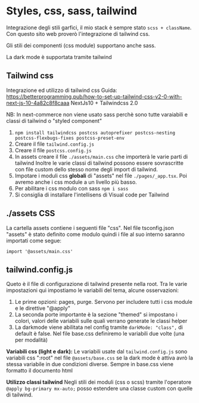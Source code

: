 # Styles, css, sass, tailwind

Integrazione degli stili garfici, il mio stack è sempre stato `scss + className`.
Con questo sito web proverò l'integrazione di tailwind css.

Gli stili dei componenti (css module) supportano anche sass.

La dark mode è supportata tramite tailwind

## Tailwind css

Integrazione ed utilizzo di tailwind css
Guida: https://betterprogramming.pub/how-to-set-up-tailwind-css-v2-0-with-next-js-10-4a82c8f8caaa
NextJs10 + Tailwindcss 2.0

NB: In next-commerce non viene usato sass perchè sono tutte varaiabili e classi di tailwind o "styled component"

1. `npm install tailwindcss postcss autoprefixer postcss-nesting postcss-flexbugs-fixes postcss-preset-env`
2. Creare il file `tailwind.config.js`
3. Creare il file `postcss.config.js`
4. In assets creare il file `./assets/main.css` che importerà le varie parti di tailwind
   Inoltre le varie classi di tailwind possono essere sovrascritte con file custom dello stesso nome degli import di tailwind.
5. Impotare i moduli css **globali** di "assets" nel file `./pages/_app.tsx`. Poi avremo anche i css module a un livello più basso.
6. Per abilitare i css modulo con sass `npm i sass`
7. Si consiglia di installare l'intellisens di Visual code per Tailwind

## ./assets CSS

La cartella assets contiene i seguenti file "css".
Nel file tsconfig.json "assets" è stato definito come modulo quindi i file al suo interno saranno importati come segue:

`import '@assets/main.css'`

## tailwind.config.js

Queto è il file di configurazione di tailwind presente nella root. Tra le varie impostazioni
qui impostiamo le variabili del tema, alcune osservazioni:

1. Le prime opzioni: pages, purge. Servono per includere tutti i css module e le direttive "@apply"
2. La seconda porte importante è la sezione "themed" si impostano i colori, valori delle variabili sulle quali verrano generate le classi helper
3. La darkmode viene abilitata nel config tramite `darkMode: "class",` di default è false. Nel file base.css definiremo le variabili due volte (una per modalità)

**Variabili css (light e dark):**
Le variabili usate dal `tailwind.config.js` sono variabili css ":root" nel file `@assets/base.css` se la dark mode è attiva 
avrò la stessa variabile in due condizioni diverse.
Sempre in base.css viene formatto il documento html

**Utilizzo classi tailwind**
Negli stili dei moduli (css o scss) tramite l'operatore `@apply bg-primary mx-auto;` posso estendere una classe custom con quelle di tailwind.
